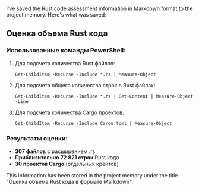 

```toolCall::update_memory::call_f11348e0a28746b290eee993::INIT
```

I've saved the Rust code assessment information in Markdown format to the project memory. Here's what was saved:

## Оценка объема Rust кода

### Использованные команды PowerShell:
1. Для подсчета количества Rust файлов:
   ```
   Get-ChildItem -Recurse -Include *.rs | Measure-Object
   ```

2. Для подсчета общего количества строк в Rust файлах:
   ```
   Get-ChildItem -Recurse -Include *.rs | Get-Content | Measure-Object -Line
   ```

3. Для подсчета количества Cargo проектов:
   ```
   Get-ChildItem -Recurse -Include Cargo.toml | Measure-Object
   ```

### Результаты оценки:
- **307 файлов** с расширением .rs
- **Приблизительно 72 821 строк** Rust кода
- **30 проектов Cargo** (отдельных крейтов)

This information has been stored in the project memory under the title "Оценка объема Rust кода в формате Markdown".